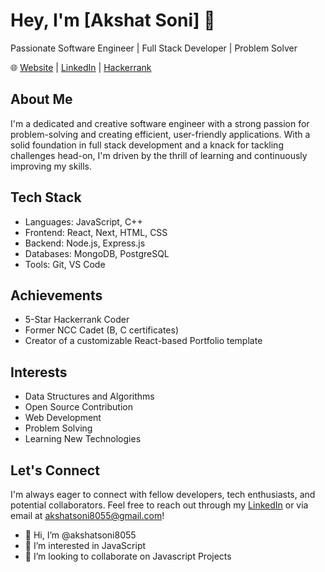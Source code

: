 # Hey, I'm [Akshat Soni] 👋

Passionate Software Engineer | Full Stack Developer | Problem Solver

🌐 [Website](https://akshatsoni8055.github.io/portfolio/#/) | [LinkedIn](https://www.linkedin.com/in/akshatsoni8055/) | [Hackerrank](https://www.hackerrank.com/akshatsoni8055)

## About Me

I'm a dedicated and creative software engineer with a strong passion for problem-solving and creating efficient, user-friendly applications. With a solid foundation in full stack development and a knack for tackling challenges head-on, I'm driven by the thrill of learning and continuously improving my skills.

## Tech Stack

- Languages: JavaScript, C++
- Frontend: React, Next, HTML, CSS
- Backend: Node.js, Express.js
- Databases: MongoDB, PostgreSQL
- Tools: Git, VS Code

## Achievements

- 5-Star Hackerrank Coder
- Former NCC Cadet (B, C certificates)
- Creator of a customizable React-based Portfolio template

## Interests

- Data Structures and Algorithms
- Open Source Contribution
- Web Development
- Problem Solving
- Learning New Technologies

## Let's Connect

I'm always eager to connect with fellow developers, tech enthusiasts, and potential collaborators. Feel free to reach out through my [LinkedIn](https://www.linkedin.com/in/akshatsoni8055/) or via email at akshatsoni8055@gmail.com!

- 👋 Hi, I’m @akshatsoni8055
- 👀 I’m interested in JavaScript
- 💞️ I’m looking to collaborate on Javascript Projects

<!---
akshatsoni8055/akshatsoni8055 is a ✨ special ✨ repository because its `README.md` (this file) appears on your GitHub profile.
You can click the Preview link to take a look at your changes.
--->
